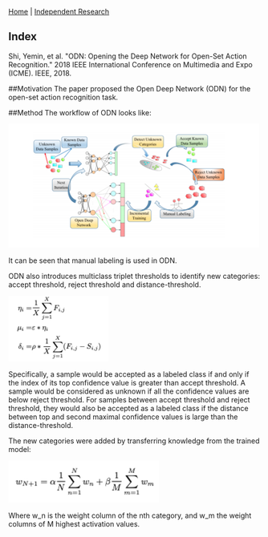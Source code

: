 [Home](https://clojia.github.io/) | [Independent Research](https://clojia.github.io/independent_research/) 

## Index
Shi, Yemin, et al. "ODN: Opening the Deep Network for Open-Set Action Recognition." 2018 IEEE International Conference on Multimedia and Expo (ICME). IEEE, 2018.

##Motivation
The paper proposed the Open Deep Network (ODN) for the open-set action recognition task.

##Method
The workflow of ODN looks like:

<img src="images/ODN.png" width="500"> 

It can be seen that manual labeling is used in ODN. 

ODN also introduces multiclass triplet thresholds to identify new categories: accept threshold, reject threshold and distance-threshold. 

<img src="images/ODN-threshold.png" width="200"> 

Specifically, a sample would be accepted as a labeled class if and only if the index of its top confidence value is greater than accept threshold. A sample would be considered as unknown if all the confidence values are below reject threshold. For samples between accept threshold and reject threshold, they would also be accepted as a labeled class if the distance between top and second maximal confidence values is large than the distance-threshold.

The new categories were added by transferring knowledge from the trained model:

<img src="images/ODN-loss.png" width="300"> 

Where w_n is the weight column of the nth category, and w_m the weight columns of M highest activation values.
